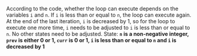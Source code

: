 According to the code, whether the loop can execute depends on the variables `i` and `n`. If `i` is less than or equal to `n`, the loop can execute again. At the end of the last iteration, `i` is decreased by 1, so for the loop to execute one more time, `i` needs to be adjusted to `i` is less than or equal to `n`. No other states need to be adjusted.
State: **`n` is a non-negative integer, `prev` is either 0 or 1, `curr` is 0 or 1, `i` is less than or equal to `n` and `i` is decreased by 1**